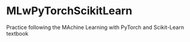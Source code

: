 # MLwPyTorchScikitLearn

Practice following the MAchine Learning with PyTorch and Scikit-Learn textbook
